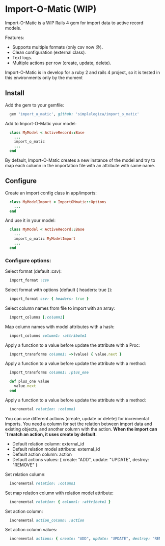 # Import-O-Matic (WIP)

Import-O-Matic is a WIP Rails 4 gem for import data to active record models.

Features:

 - Supports multiple formats (only csv now :disappointed:).
 - Clean configuration (external class).
 - Text logs.
 - Multiple actions per row (create, update, delete).

Import-O-Matic is in develop for a ruby 2 and rails 4 project, so it is tested in this environments only by the moment

## Install

Add the gem to your gemfile:

```ruby
  gem 'import_o_matic', github: 'simplelogica/import_o_matic'
```

Add to Import-O-Matic your model:

```ruby
  class MyModel < ActiveRecord::Base
    ...
    import_o_matic
    ...
  end
```

By default, Import-O-Matic creates a new instance of the model and try to map each column in the importation file with an attribute with same name.

## Configure

Create an import config class in app/imports:

```ruby
  class MyModelImport < ImportOMmatic::Options
    ...
  end
```

And use it in your model:

```ruby
  class MyModel < ActiveRecord::Base
    ...
    import_o_matic MyModelImport
    ...
  end
```

### Configure options:

Select format (default :csv):

```ruby
  import_format :csv
```

Select format with options (default { headers: true }):

```ruby
  import_format csv: { headers: true }
```

Select column names from file to import with an array:

```ruby
  import_columns [:column1]
```

Map column names with model attributes with a hash:

```ruby
  import_columns column1: :attribute1
```

Apply a function to a value before update the attribute with a Proc:

```ruby
  import_transforms column1: ->(value) { value.next }
```

Apply a function to a value before update the attribute with a method:

```ruby
  import_transforms column1: :plus_one

  def plus_one value
    value.next
  end
```

Apply a function to a value before update the attribute with a method:
```ruby
  incremental relation: :column1
```

You can use different actions (create, update or delete) for incremental imports. You need a column for set the relation between import data and existing objects, and another column with the action. **When the import can´t match an action, it uses create by default**.

- Default relation column: external_id
- Default relation model attribute: external_id
- Default action column: action
- Default actions values: { create: "ADD", update: "UPDATE", destroy: "REMOVE" }

Set relation column:

```ruby
  incremental relation: :column1
```

Set map relation column with relation model attribute:

```ruby
  incremental relation: { column1: :attribute1 }
```

Set action column:

```ruby
  incremental action_column: :action
```

Set action column values:

```ruby
  incremental actions: { create: "ADD", update: "UPDATE", destroy: "REMOVE" }
```
